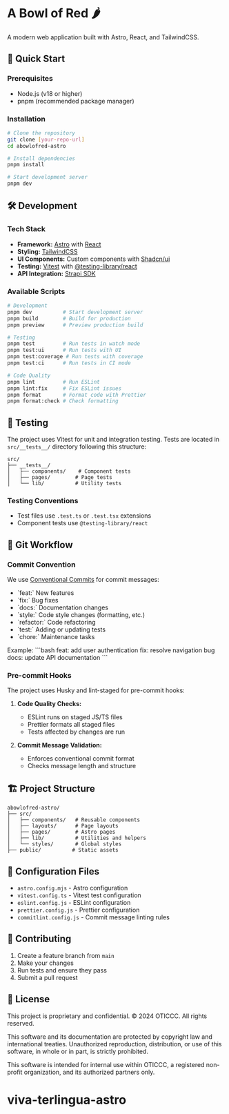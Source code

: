 # A Bowl of Red 🌶️

A modern web application built with Astro, React, and TailwindCSS.

## 🚀 Quick Start

### Prerequisites

- Node.js (v18 or higher)
- pnpm (recommended package manager)

### Installation

```bash
# Clone the repository
git clone [your-repo-url]
cd abowlofred-astro

# Install dependencies
pnpm install

# Start development server
pnpm dev
```

## 🛠️ Development

### Tech Stack

- **Framework:** [Astro](https://astro.build/) with [React](https://reactjs.org/)
- **Styling:** [TailwindCSS](https://tailwindcss.com/)
- **UI Components:** Custom components with [Shadcn/ui](https://ui.shadcn.com/)
- **Testing:** [Vitest](https://vitest.dev/) with [@testing-library/react](https://testing-library.com/docs/react-testing-library/intro/)
- **API Integration:** [Strapi SDK](https://docs.strapi.io/dev-docs/api/sdk)

### Available Scripts

```bash
# Development
pnpm dev          # Start development server
pnpm build        # Build for production
pnpm preview      # Preview production build

# Testing
pnpm test         # Run tests in watch mode
pnpm test:ui      # Run tests with UI
pnpm test:coverage # Run tests with coverage
pnpm test:ci      # Run tests in CI mode

# Code Quality
pnpm lint         # Run ESLint
pnpm lint:fix     # Fix ESLint issues
pnpm format       # Format code with Prettier
pnpm format:check # Check formatting
```

## 🧪 Testing

The project uses Vitest for unit and integration testing. Tests are located in `src/__tests__/` directory following this structure:

```
src/
├── __tests__/
│   ├── components/    # Component tests
│   ├── pages/        # Page tests
│   └── lib/          # Utility tests
```

### Testing Conventions

- Test files use `.test.ts` or `.test.tsx` extensions
- Component tests use `@testing-library/react`

## 📝 Git Workflow

### Commit Convention

We use [Conventional Commits](https://www.conventionalcommits.org/) for commit messages:

- \`feat:\` New features
- \`fix:\` Bug fixes
- \`docs:\` Documentation changes
- \`style:\` Code style changes (formatting, etc.)
- \`refactor:\` Code refactoring
- \`test:\` Adding or updating tests
- \`chore:\` Maintenance tasks

Example:
\`\`\`bash
feat: add user authentication
fix: resolve navigation bug
docs: update API documentation
\`\`\`

### Pre-commit Hooks

The project uses Husky and lint-staged for pre-commit hooks:

1. **Code Quality Checks:**

   - ESLint runs on staged JS/TS files
   - Prettier formats all staged files
   - Tests affected by changes are run

2. **Commit Message Validation:**
   - Enforces conventional commit format
   - Checks message length and structure

## 🏗️ Project Structure

```
abowlofred-astro/
├── src/
│   ├── components/   # Reusable components
│   ├── layouts/      # Page layouts
│   ├── pages/        # Astro pages
│   ├── lib/          # Utilities and helpers
│   └── styles/       # Global styles
├── public/          # Static assets
```

## 🔧 Configuration Files

- `astro.config.mjs` - Astro configuration
- `vitest.config.ts` - Vitest test configuration
- `eslint.config.js` - ESLint configuration
- `prettier.config.js` - Prettier configuration
- `commitlint.config.js` - Commit message linting rules

## 🤝 Contributing

1. Create a feature branch from `main`
2. Make your changes
3. Run tests and ensure they pass
4. Submit a pull request

## 📄 License

This project is proprietary and confidential. © 2024 OTICCC. All rights reserved.

This software and its documentation are protected by copyright law and international treaties. Unauthorized reproduction, distribution, or use of this software, in whole or in part, is strictly prohibited.

This software is intended for internal use within OTICCC, a registered non-profit organization, and its authorized partners only.

# viva-terlingua-astro
